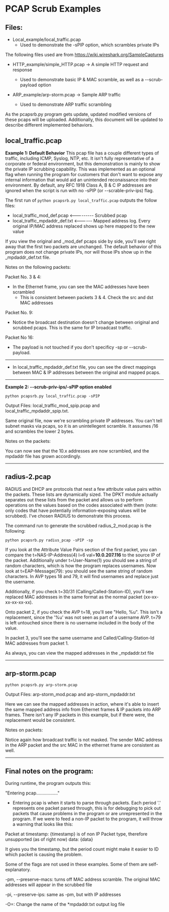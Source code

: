 # PCAP Scrub Examples

## Files:

- Local_example/local_traffic.pcap
  - Used to demonstrate the -sPIP option, which scrambles private IPs

The following files used are from https://wiki.wireshark.org/SampleCaptures

- HTTP_example/simple_HTTP.pcap -> A simple HTTP request and response
  - Used to demonstrate basic IP & MAC scramble, as well as a --scrub-payload option

- ARP_example/arp-storm.pcap -> Sample ARP traffic
  - Used to demonstrate ARP traffic scrambling

As the pcapsrb.py program gets update, updated modified versions of these pcaps will be uploaded. Additionally, this document will be updated to describe different implemented behaviors.

## local_traffic.pcap

**Example 1: Default Behavior**
This pcap file has a couple different types of traffic, including ICMP, Syslog, NTP, etc. It isn't fully representative of a corporate or federal environment, but this demonstration is mainly to show the private IP scrubbing capability. This was implemented as an optional flag when running the program for customers that don't want to expose any internal information that would aid an unintended reconaissance into their environment. By default, any RFC 1918 Class A, B & C IP addresses are ignored when the script is run with no -sPIP (or --scrable-priv-ips) flag.

The first run of `python pcapsrb.py local_traffic.pcap` outputs the follow files:
- local_traffic_mod_def.pcap <--------- Scrubbed pcap
- local_traffic_mpdaddr_def.txt <------ Mapped address log. Every original IP/MAC address replaced shows up here mapped to the new value

If you view the original and \_mod\_def pcaps side by side, you'll see right away that the first two packets are unchanged. The default behavior of this program does not change private IPs, nor will those IPs show up in the \_mpdaddr\_def.txt file.

Notes on the following packets:

Packet No. 3 & 4:
- In the Ethernet frame, you can see the MAC addresses have been scrambled
  - This is consistent between packets 3 & 4. Check the src and dst MAC addresses

Packet No. 9:
- Notice the broadcast destination doesn't change between original and scrubbed pcaps. This is the same for IP broadcast traffic.

Packet No 16:
- The payload is not touched if you don't specificy -sp or --scrub-payload.

***
- In local_traffic_mpdaddr_def.txt file, you can see the direct mappings between MAC & IP addresses between the original and mapped pcaps.

***

**Example 2: --scrub-priv-ips/-sPIP option enabled**

`python pcapsrb.py local_traffic.pcap -sPIP`

Output Files: local_traffic_mod_spip.pcap and local_traffic_mpdaddr_spip.txt.

Same original file, now we're scrambling private IP addresses. You can't tell subnet masks via pcaps, so it is an unintellegent scramble. It assumes /16 and scrambles the lower 2 bytes.

Notes on the packets:

You can now see that the 10.x addresses are now scrambled, and the mpdaddr file has grown accordingly.
***
## radius-2.pcap

RADIUS and DHCP are protocols that nest a few attribute value pairs within the packets. These lists are dynamically sized. The DPKT module actually separates out these lists from the packet and allows us to perform operations on the values based on the codes associated with them (note: only codes that have potentially information-exposing values will be scrubbed). I've chosen RADIUS to demonstrate this process.

The command run to generate the scrubbed radius_2_mod.pcap is the following:

`python pcapsrb.py radius_pcap -sPIP -sp`

If you look at the Attribute Value Pairs section of the first packet, you can compare the t=NAS-IP-Address(4) l=6 val=**10.0.207.116** to the source IP of the packet. Additionally under t=User-Name(1) you should see a string of random characters, which is how the program replaces usernames. Now look at t=EAP-Message(79): you should see the same string of random characters. In AVP types 18 and 79, it will find usernames and replace just the username.

Additionally, if you check t=30/31 (Calling/Called-Station-ID), you'll see replaced MAC addresses in the same format as the normal packet (xx-xx-xx-xx-xx-xx).

Onto packet 2, if you check the AVP t=18, you'll see "Hello, %u". This isn't a replacement, since the '%u' was not seen as part of a username AVP. t=79 is left untouched since there is no username included in the body of the value.

In packet 3, you'll see the same username and Called/Calling-Station-Id MAC addresses from packet 1.

As always, you can view the mapped addresses in the _mpdaddr.txt file
***
## arp-storm.pcap

`python pcapsrb.py arp-storm.pcap`

Output Files: arp-storm_mod.pcap and arp-storm_mpdaddr.txt

Here we can see the mapped addresses in action, where it's able to insert the same mapped address info from Ethernet frames & IP packets into ARP frames. There isn't any IP packets in this example, but if there were, the replacement would be consistent.

Notes on packets:

Notice again how broadcast traffic is not masked. The sender MAC address in the ARP packet and the src MAC in the ethernet frame are consistent as well.
***
## Final notes on the program:

During runtime, the program outputs this:

"Entering pcap................."

- Entering pcap is when it starts to parse through packets. Each period '.' represents one packet parsed through, this is for debugging to pick out packets that cause problems in the program or are unrepresented in the program. If we were to feed a non-IP packet to the program, it will throw a warning that looks like this:

Packet at timestamp: {timestamp} is of non IP Packet type, therefore unsupported (as of right now)
data: {data}

It gives you the timestamp, but the period count might make it easier to ID which packet is causing the problem.

Some of the flags are not used in these examples. Some of them are self-explanatory.

-pm, --preserve-macs: turns off MAC address scramble. The original MAC addresses will appear in the scrubbed file

-pi, --preserve-ips: same as -pm, but with IP addresses

-O=<OUTFILE>: Change the name of the \*mpdaddr.txt output log file